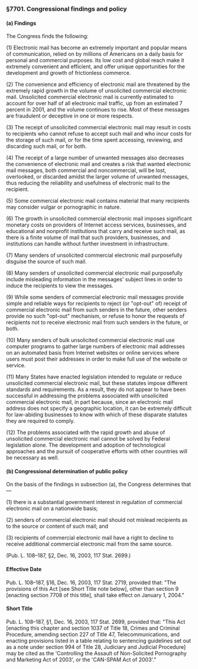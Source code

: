 ### §7701. Congressional findings and policy ###

#### (a) Findings ####

The Congress finds the following:

(1) Electronic mail has become an extremely important and popular means of communication, relied on by millions of Americans on a daily basis for personal and commercial purposes. Its low cost and global reach make it extremely convenient and efficient, and offer unique opportunities for the development and growth of frictionless commerce.

(2) The convenience and efficiency of electronic mail are threatened by the extremely rapid growth in the volume of unsolicited commercial electronic mail. Unsolicited commercial electronic mail is currently estimated to account for over half of all electronic mail traffic, up from an estimated 7 percent in 2001, and the volume continues to rise. Most of these messages are fraudulent or deceptive in one or more respects.

(3) The receipt of unsolicited commercial electronic mail may result in costs to recipients who cannot refuse to accept such mail and who incur costs for the storage of such mail, or for the time spent accessing, reviewing, and discarding such mail, or for both.

(4) The receipt of a large number of unwanted messages also decreases the convenience of electronic mail and creates a risk that wanted electronic mail messages, both commercial and noncommercial, will be lost, overlooked, or discarded amidst the larger volume of unwanted messages, thus reducing the reliability and usefulness of electronic mail to the recipient.

(5) Some commercial electronic mail contains material that many recipients may consider vulgar or pornographic in nature.

(6) The growth in unsolicited commercial electronic mail imposes significant monetary costs on providers of Internet access services, businesses, and educational and nonprofit institutions that carry and receive such mail, as there is a finite volume of mail that such providers, businesses, and institutions can handle without further investment in infrastructure.

(7) Many senders of unsolicited commercial electronic mail purposefully disguise the source of such mail.

(8) Many senders of unsolicited commercial electronic mail purposefully include misleading information in the messages' subject lines in order to induce the recipients to view the messages.

(9) While some senders of commercial electronic mail messages provide simple and reliable ways for recipients to reject (or "opt-out" of) receipt of commercial electronic mail from such senders in the future, other senders provide no such "opt-out" mechanism, or refuse to honor the requests of recipients not to receive electronic mail from such senders in the future, or both.

(10) Many senders of bulk unsolicited commercial electronic mail use computer programs to gather large numbers of electronic mail addresses on an automated basis from Internet websites or online services where users must post their addresses in order to make full use of the website or service.

(11) Many States have enacted legislation intended to regulate or reduce unsolicited commercial electronic mail, but these statutes impose different standards and requirements. As a result, they do not appear to have been successful in addressing the problems associated with unsolicited commercial electronic mail, in part because, since an electronic mail address does not specify a geographic location, it can be extremely difficult for law-abiding businesses to know with which of these disparate statutes they are required to comply.

(12) The problems associated with the rapid growth and abuse of unsolicited commercial electronic mail cannot be solved by Federal legislation alone. The development and adoption of technological approaches and the pursuit of cooperative efforts with other countries will be necessary as well.

#### (b) Congressional determination of public policy ####

On the basis of the findings in subsection (a), the Congress determines that—

(1) there is a substantial government interest in regulation of commercial electronic mail on a nationwide basis;

(2) senders of commercial electronic mail should not mislead recipients as to the source or content of such mail; and

(3) recipients of commercial electronic mail have a right to decline to receive additional commercial electronic mail from the same source.

(Pub. L. 108–187, §2, Dec. 16, 2003, 117 Stat. 2699.)

#### Effective Date ####

Pub. L. 108–187, §16, Dec. 16, 2003, 117 Stat. 2719, provided that: "The provisions of this Act [see Short Title note below], other than section 9 [enacting section 7708 of this title], shall take effect on January 1, 2004."

#### Short Title ####

Pub. L. 108–187, §1, Dec. 16, 2003, 117 Stat. 2699, provided that: "This Act [enacting this chapter and section 1037 of Title 18, Crimes and Criminal Procedure, amending section 227 of Title 47, Telecommunications, and enacting provisions listed in a table relating to sentencing guidelines set out as a note under section 994 of Title 28, Judiciary and Judicial Procedure] may be cited as the 'Controlling the Assault of Non-Solicited Pornography and Marketing Act of 2003', or the 'CAN-SPAM Act of 2003'."